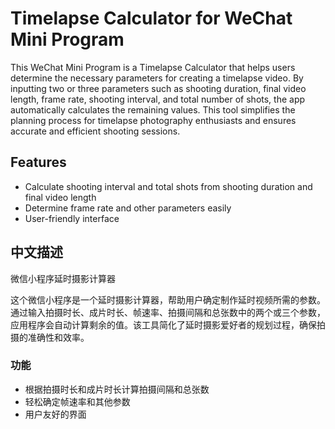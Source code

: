 # Timelapse Calculator for WeChat Mini Program

This WeChat Mini Program is a Timelapse Calculator that helps users determine the necessary parameters for creating a timelapse video. By inputting two or three parameters such as shooting duration, final video length, frame rate, shooting interval, and total number of shots, the app automatically calculates the remaining values. This tool simplifies the planning process for timelapse photography enthusiasts and ensures accurate and efficient shooting sessions.

## Features
- Calculate shooting interval and total shots from shooting duration and final video length
- Determine frame rate and other parameters easily
- User-friendly interface


## 中文描述

微信小程序延时摄影计算器

这个微信小程序是一个延时摄影计算器，帮助用户确定制作延时视频所需的参数。通过输入拍摄时长、成片时长、帧速率、拍摄间隔和总张数中的两个或三个参数，应用程序会自动计算剩余的值。该工具简化了延时摄影爱好者的规划过程，确保拍摄的准确性和效率。

### 功能
- 根据拍摄时长和成片时长计算拍摄间隔和总张数
- 轻松确定帧速率和其他参数
- 用户友好的界面

